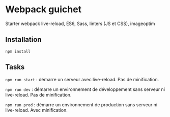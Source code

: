 # Webpack guichet

Starter webpack live-reload, ES6, Sass, linters (JS et CSS), imageoptim

## Installation

``` npm install ```

## Tasks

``` npm run start ``` : démarre un serveur avec live-reload. Pas de minification.

``` npm run dev ``` : démarre un environnement de développement sans serveur ni live-reload. Pas de minification.

``` npm run prod ``` : démarre un environnement de production sans serveur ni live-reload. Avec minification.
